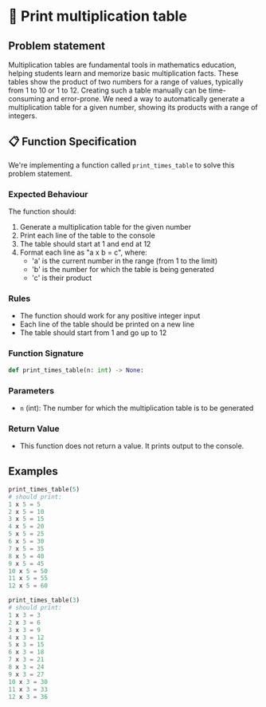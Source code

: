 # 🧮 Print multiplication table

## Problem statement

Multiplication tables are fundamental tools in mathematics education, helping students learn and memorize basic multiplication facts. These tables show the product of two numbers for a range of values, typically from 1 to 10 or 1 to 12. Creating such a table manually can be time-consuming and error-prone. We need a way to automatically generate a multiplication table for a given number, showing its products with a range of integers.

## 📋 Function Specification

We're implementing a function called `print_times_table` to solve this problem statement.

### Expected Behaviour

The function should:

1. Generate a multiplication table for the given number
2. Print each line of the table to the console
3. The table should start at 1 and end at 12
4. Format each line as "a x b = c", where:
   - 'a' is the current number in the range (from 1 to the limit)
   - 'b' is the number for which the table is being generated
   - 'c' is their product

### Rules

- The function should work for any positive integer input
- Each line of the table should be printed on a new line
- The table should start from 1 and go up to 12

### Function Signature

```python
def print_times_table(n: int) -> None:
```

### Parameters

- `n` (int): The number for which the multiplication table is to be generated

### Return Value

- This function does not return a value. It prints output to the console.

## Examples

```python
print_times_table(5)
# should print:
1 x 5 = 5
2 x 5 = 10
3 x 5 = 15
4 x 5 = 20
5 x 5 = 25
6 x 5 = 30
7 x 5 = 35
8 x 5 = 40
9 x 5 = 45
10 x 5 = 50
11 x 5 = 55
12 x 5 = 60

print_times_table(3)
# should print:
1 x 3 = 3
2 x 3 = 6
3 x 3 = 9
4 x 3 = 12
5 x 3 = 15
6 x 3 = 18
7 x 3 = 21
8 x 3 = 24
9 x 3 = 27
10 x 3 = 30
11 x 3 = 33
12 x 3 = 36
```
